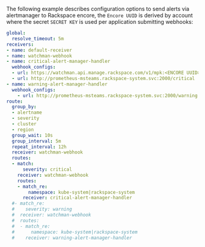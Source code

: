 
The following example describes configuration options to send alerts via alertmanager to
Rackspace encore, the `Encore UUID` is derived by account where the secret `SECRET KEY` is
used per application submitting webhooks:

```yaml
global:
  resolve_timeout: 5m
receivers:
- name: default-receiver
- name: watchman-webhook
- name: critical-alert-manager-handler
  webhook_configs:
  - url: https://watchman.api.manage.rackspace.com/v1/mpk:<ENCORE UUID>/webhook/mpk-alertmanager?secret=<SECRET KEY>&severity=high
  - url: http://prometheus-msteams.rackspace-system.svc:2000/critical
- name: warning-alert-manager-handler
  webhook_configs:
    - url: http://prometheus-msteams.rackspace-system.svc:2000/warning
route:
  group_by:
  - alertname
  - severity
  - cluster
  - region
  group_wait: 10s
  group_interval: 5m
  repeat_interval: 12h
  receiver: watchman-webhook
  routes:
  - match:
      severity: critical
    receiver: watchman-webhook
    routes:
    - match_re:
        namespace: kube-system|rackspace-system
      receiver: critical-alert-manager-handler
  #- match_re:
  #    severity: warning
  #  receiver: watchman-webhook
  #  routes:
  #  - match_re:
  #      namespace: kube-system|rackspace-system
  #    receiver: warning-alert-manager-handler
```
